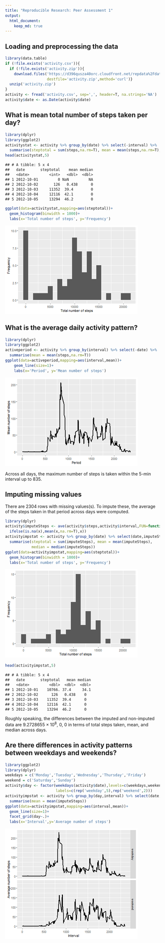 ```yaml
---
title: "Reproducible Research: Peer Assessment 1"
output: 
  html_document:
    keep_md: true
---
```



## Loading and preprocessing the data

```r
library(data.table)
if (!file.exists('activity.csv')){
  if (!file.exists('activity.zip')){
    download.files('https://d396qusza40orc.cloudfront.net/repdata%2Fdata%2Factivity.zip',
                   destfile='activity.zip',method='curl')}
  unzip('activity.zip')
}
activity <- fread('activity.csv', sep=',', header=T, na.strings='NA')
activity$date <- as.Date(activity$date)
```


## What is mean total number of steps taken per day?

```r
library(dplyr)
library(ggplot2)
activitystat <- activity %>% group_by(date) %>% select(-interval) %>% 
  summarise(steptotal = sum(steps,na.rm=T), mean = mean(steps,na.rm=T), median = median(steps,na.rm=T))
head(activitystat,5)
```

```
## # A tibble: 5 x 4
##   date       steptotal    mean median
##   <date>         <int>   <dbl>  <dbl>
## 1 2012-10-01         0 NaN         NA
## 2 2012-10-02       126   0.438      0
## 3 2012-10-03     11352  39.4        0
## 4 2012-10-04     12116  42.1        0
## 5 2012-10-05     13294  46.2        0
```

```r
ggplot(data=activitystat,mapping=aes(steptotal))+
  geom_histogram(binwidth = 1000)+
  labs(x='Total number of steps', y='Frequency')
```

![plot of chunk unnamed-chunk-2](figure/unnamed-chunk-2-1.png)

## What is the average daily activity pattern?

```r
library(dplyr)
library(ggplot2)
activeperiod <- activity %>% group_by(interval) %>% select(-date) %>% 
  summarise(mean = mean(steps,na.rm=T))
ggplot(data=activeperiod,mapping=aes(interval,mean))+
    geom_line(size=1)+
    labs(x='Period', y='Mean number of steps')
```

![plot of chunk unnamed-chunk-3](figure/unnamed-chunk-3-1.png)
  
Across all days, the maximum number of steps is taken within the 5-min interval up to 835.

## Imputing missing values
There are 2304 rows with missing values(s). To impute these, the average of the steps taken in that period across days were computed.

```r
library(dplyr)
activity$imputeSteps <- ave(activity$steps,activity$interval,FUN=function(x)
  ifelse(is.na(x),mean(x,na.rm=T),x))
activityimpstat <- activity %>% group_by(date) %>% select(date,imputeSteps) %>% 
  summarise(steptotal = sum(imputeSteps), mean = mean(imputeSteps), 
            median = median(imputeSteps))
ggplot(data=activityimpstat,mapping=aes(steptotal))+
  geom_histogram(binwidth = 1000)+
  labs(x='Total number of steps', y='Frequency')
```

![plot of chunk unnamed-chunk-4](figure/unnamed-chunk-4-1.png)

```r
head(activityimpstat,5)
```

```
## # A tibble: 5 x 4
##   date       steptotal   mean median
##   <date>         <dbl>  <dbl>  <dbl>
## 1 2012-10-01    10766. 37.4     34.1
## 2 2012-10-02      126   0.438    0  
## 3 2012-10-03    11352  39.4      0  
## 4 2012-10-04    12116  42.1      0  
## 5 2012-10-05    13294  46.2      0
```
Roughly speaking, the differences between the imputed and non-imputed data are 9.2728655 &times; 10<sup>8</sup>, 0, 0 in terms of total steps taken, mean, and median across days.


## Are there differences in activity patterns between weekdays and weekends?

```r
library(ggplot2)
library(dplyr)
weekdays = c('Monday','Tuesday','Wednesday','Thursday','Friday')
weekend = c('Saturday','Sunday')
activity$day <- factor(weekdays(activity$date),levels=c(weekdays,weekend),
                       labels=c(rep('weekday',5),rep('weekend',2)))
activityimpstat <- activity %>% group_by(day,interval) %>% select(date,interval:day) %>% 
  summarise(mean = mean(imputeSteps))
ggplot(data=activityimpstat,mapping=aes(interval,mean))+
  geom_line(size=1)+
  facet_grid(day~.)+
  labs(x='Interval',y='Average number of steps')
```

![plot of chunk unnamed-chunk-5](figure/unnamed-chunk-5-1.png)
